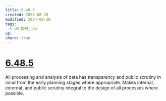 ```yaml
---
title: 6.48.5
created: 2024-08-28
modified: 2024-08-28
tags:
  - UK-DMM_row
up: 
share: true
---
```

# [6.48.5](6.48.5.md)

All processing and analysis of data has transparency and public scrutiny in mind from the early planning stages where appropriate. Makes internal, external, and public scrutiny integral to the design of all processes where possible.
